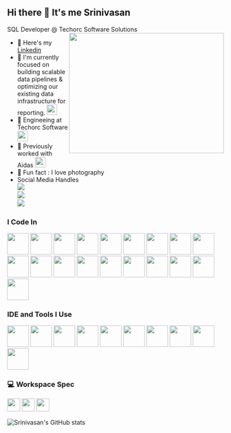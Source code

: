 ## Hi there 👋 It's me Srinivasan

SQL Developer @ Techorc Software Solutions
<img align="right" width="360" height="280" src="https://media.giphy.com/media/v1.Y2lkPWVjZjA1ZTQ3aWphOGgzYXpna3dtZHE4NG8yZXR3azJkcmRxZ3RrejQ5czFsbGpibyZlcD12MV9naWZzX3JlbGF0ZWQmY3Q9Zw/l46Cy1rHbQ92uuLXa/giphy.gif">
- 🔭 Here's my [Linkedin](https://www.linkedin.com/in/srinivasan4610/)                                                 
- 🌱 I'm currently focused on building scalable data pipelines & optimizing our existing data infrastructure for reporting. [<img height="24" width="24" src="https://static.zohocdn.com/catalyst-cdn/img/welcomeloader-b6a4057dc7.gif">](https://catalyst.zoho.com/)
- 🏢 Engineeing at Techorc Software [<img src="https://www.techorc.in/images/logo.svg" height="24">](https://www.techorc.in/)
- 🏢 Previously worked with Aidas [<img src="https://www.aidastech.com/wp-content/uploads/2023/05/aidas-logo-1.png" height="24">](https://www.aidastech.com/)
- 📸 Fun fact : I love photography
- Social Media Handles
<br /> [<img src="https://img.shields.io/badge/Twitter-1DA1F2?style=for-the-badge&logo=twitter&logoColor=white" />](https://twitter.com/hareesh_dev) <br /> [<img src="https://img.shields.io/badge/LinkedIn-0077B5?style=for-the-badge&logo=linkedin&logoColor=white" />](https://www.linkedin.com/in/srinivasan4610/) <br/> [<img src="https://img.shields.io/badge/instagram-d62976?style=for-the-badge&logo=instagram&logoColor=white" />](https://www.instagram.com/__._srinivasan_.__?igsh=MWxvcnIyYmh5ZDlnMA==&utm_source=ig_contact_invite)

### I Code In
<img height="50" width="50" src="https://img.icons8.com/color/48/000000/python.png" /> 
<img height="50" width="50" src="https://img.icons8.com/color/48/000000/c-programming.png" /> 
<img height="50" width="50" src="https://img.icons8.com/color/48/000000/c-plus-plus-logo.png" /> 
<img height="50" width="50" src="https://img.icons8.com/color/48/000000/java-coffee-cup-logo.png" /> 
<img height="50" width="50" src="https://img.icons8.com/color/48/000000/html-5.png" /> 
<img height="50" width="50" src="https://img.icons8.com/color/48/000000/css3.png" /> 
<img height="50" width="50" src="https://img.icons8.com/color/48/000000/sass.png"/> 
<img height="50" width="50" src="https://img.icons8.com/color/48/000000/bootstrap.png" />
<img height="50" width="50" src="https://img.icons8.com/color/48/000000/javascript.png"/>
<img height="50" width="50" src="https://img.icons8.com/color/48/000000/tensorflow.png"/>
<img height="50" width="50" src="https://img.icons8.com/fluent/48/000000/arduino.png"/> 
<img height="50" width="50" src="https://img.icons8.com/color/48/000000/react-native.png"/> 
<img height="50" width="50" src="https://img.icons8.com/color/48/000000/google-firebase-console.png"/> 
<img height="50" width="50" src="https://img.icons8.com/color/48/000000/mysql-logo.png"/> 
<img height="50" width="50" src="https://img.icons8.com/color/48/000000/mongodb.png"/> 
<img height="50" width="50" src="https://img.icons8.com/color/48/000000/nodejs.png"/> 
<img height="50" width="50" src="https://img.icons8.com/color/48/000000/spring-logo.png"/> 
<img height="50" width="50" src="https://img.icons8.com/fluency/48/000000/handlebar-mustache.png"/> 
<img height="50" width="50" src="https://img.icons8.com/color/48/null/graphql.png"/>

### IDE and Tools I Use
<img height="50" width="50" src="https://img.icons8.com/color/48/000000/visual-studio-code-2019.png"/> 
<img height="50" width="50" src="https://img.icons8.com/color/48/000000/pycharm.png"/> 
<img height="50" width="50" src="https://img.icons8.com/color/50/000000/git.png"/> 
<img height="50" width="50" src="https://img.icons8.com/dusk/64/000000/anaconda.png"/> 
<img height="50" src="https://img.icons8.com/officel/480/null/java-eclipse.png"/> 
<img height="50" src="https://img.icons8.com/color/480/null/notion--v1.png" /> 
<img height="50" width="50" src="https://img.icons8.com/doodle/48/000000/adobe-photoshop.png"/> 
<img height="50" width="50" src="https://img.icons8.com/color/48/000000/figma--v1.png"/> 
<img height="50" src="https://img.shields.io/badge/Netlify-00C7B7?style=for-the-badge&logo=netlify&logoColor=white"/> 
<img height="50" src="https://img.shields.io/badge/Adobe%20XD-FF61F6?style=for-the-badge&logo=Adobe%20XD&logoColor=white"/>


### 💻 Workspace Spec
<img height="30" src="https://img.shields.io/badge/MSI-GL63_9RCX-ED1C24?style=for-the-badge&logo=msi&logoColor=white"/> 
<img height="30" src="https://img.shields.io/badge/NVIDIA-GTX1650-76B900?style=for-the-badge&logo=nvidia&logoColor=white"/>  
<img height="30" src="https://img.shields.io/badge/AMD-Ryzen_5_4600H-ED1C24?style=for-the-badge&logo=amd&logoColor=white"/> 

![Srinivasan's GitHub stats](https://github-readme-stats.vercel.app/api?username=SRlNlVASAN&theme=dark&show_icons=true&&hide=issues,contribs)
